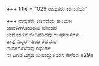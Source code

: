 +++
title = "029 ರಾವುತರು ಕಡಿವಡೆಯೆ"

+++
ರಾವುತರು ಕಡಿವಡೆಯೆ ಕಾಂಭೋ  
ಜಾವಳಿಗಳೋಡಿದವು ಜೋದರ  
ಜೀವ ಜಾಳಿಸೆ ಬೀದಿವರಿದವು ಗಜಘಟಾಳಿಗಳು  
ತಾವು ನಿಬ್ಬರ ಗತಿಯ ರಥ ತುರ  
ಗಾವಳಿಗಳೆಳೆದವು ರಥಂಗಳ  
ನಾ ವಿಗಡ ವಿಗ್ರಹ ಮಹಾದ್ಭುತವರಸ ಕೇಳೆಂದ       ॥29॥